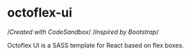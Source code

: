 # octoflex-ui
/*Created with CodeSandbox*/
/*Inspired by Bootstrap*/

Octoflex UI is a SASS template for React based on flex boxes.